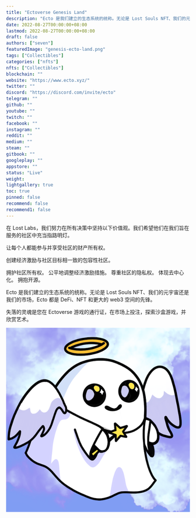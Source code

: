 ```yaml
---
title: "Ectoverse Genesis Land"
description: "Ecto 是我们建立的生态系统的统称。无论是 Lost Souls NFT、我们的元宇宙还是我们的市场，Ecto 都是 DeFi、NFT 和更大的 web3 空间的先锋。"
date: 2022-08-27T00:00:00+08:00
lastmod: 2022-08-27T00:00:00+08:00
draft: false
authors: ["seven"]
featuredImage: "genesis-ecto-land.png"
tags: ["Collectibles"]
categories: ["nfts"]
nfts: ["Collectibles"]
blockchain: ""
website: "https://www.ecto.xyz/"
twitter: ""
discord: "https://discord.com/invite/ecto"
telegram: ""
github: ""
youtube: ""
twitch: ""
facebook: ""
instagram: ""
reddit: ""
medium: ""
steam: ""
gitbook: ""
googleplay: ""
appstore: ""
status: "Live"
weight: 
lightgallery: true
toc: true
pinned: false
recommend: false
recommend1: false
---
```

在 Lost Labs，我们努力在所有决策中坚持以下价值观。我们希望他们在我们旨在服务的社区中充当指路明灯。

让每个人都能参与并享受社区的财产所有权。

创建经济激励与社区目标相一致的包容性社区。

拥护社区所有权。
公平地调整经济激励措施。
尊重社区的隐私权。
体现去中心化。
拥抱开源。

Ecto 是我们建立的生态系统的统称。无论是 Lost Souls NFT、我们的元宇宙还是我们的市场，Ecto 都是 DeFi、NFT 和更大的 web3 空间的先锋。

失落的灵魂是您在 Ectoverse 游戏的通行证，在市场上投注，探索沙盒游戏，并欣赏艺术。

![nft](1661579703497.jpg)